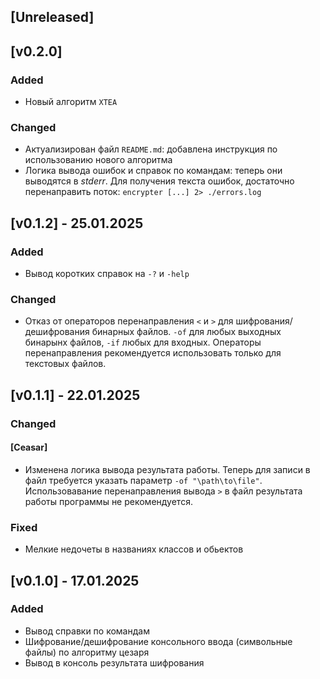 ## [Unreleased]



## [v0.2.0]

### Added

- Новый алгоритм `XTEA`

### Changed

- Актуализирован файл `README.md`: добавлена инструкция по использованию нового алгоритма
- Логика вывода ошибок и справок по командам: теперь они выводятся в _stderr_. Для получения текста ошибок, достаточно перенаправить поток: `encrypter [...] 2> ./errors.log`

## [v0.1.2] - 25.01.2025

### Added

- Вывод коротких справок на `-?` и `-help`

### Changed

- Отказ от операторов перенаправления `<` и `>` для шифрования/дешифрования бинарных файлов. `-of` для любых выходных бинарынх файлов, `-if` любых для входных. Операторы перенаправления рекомендуется использовать только для текстовых файлов.

## [v0.1.1] - 22.01.2025

### Changed

#### [Ceasar]
- Изменена логика вывода результата работы. Теперь для записи в файл требуется указать параметр `-of "\path\to\file"`. Использовавание перенаправления вывода `>` в файл результата работы программы не рекомендуется.

### Fixed
- Мелкие недочеты в названиях классов и обьектов

## [v0.1.0] - 17.01.2025

### Added

- Вывод справки по командам
- Шифрование/дешифрование консольного ввода (символьные файлы) по алгоритму цезаря
- Вывод в консоль результата шифрования
